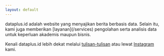 ```yaml
---
layout: default
---
```


<div class="lead pretty-links">
dataplus.id adalah website yang menyajikan berita berbasis data. Selain itu, kami juga memberikan [layanan](/services) pengolahan serta analisis data untuk keperluan akademis maupun bisnis. 
  
Kenali dataplus.id lebih dekat melalui [tulisan-tulisan](/articles) atau lewat [Instagram](https://instagram.com/dataplus.id) kami.
</div>
